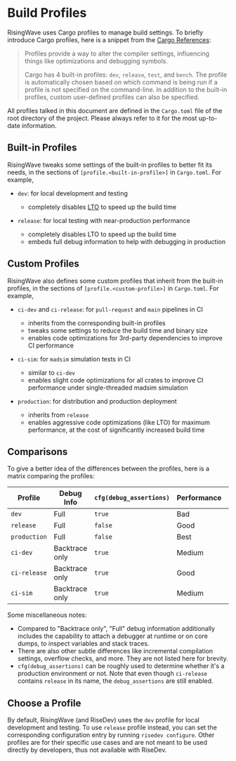 # Build Profiles

RisingWave uses Cargo profiles to manage build settings. To briefly introduce Cargo profiles, here is a snippet from the [Cargo References](https://doc.rust-lang.org/cargo/reference/profiles.html):

> Profiles provide a way to alter the compiler settings, influencing things like optimizations and debugging symbols.
>
> Cargo has 4 built-in profiles: `dev`, `release`, `test`, and `bench`. The profile is automatically chosen based on which command is being run if a profile is not specified on the command-line. In addition to the built-in profiles, custom user-defined profiles can also be specified.

All profiles talked in this document are defined in the `Cargo.toml` file of the root directory of the project. Please always refer to it for the most up-to-date information.

## Built-in Profiles

RisingWave tweaks some settings of the built-in profiles to better fit its needs, in the sections of `[profile.<built-in-profile>]` in `Cargo.toml`. For example,

- `dev`: for local development and testing

  - completely disables [LTO](https://doc.rust-lang.org/cargo/reference/profiles.html#lto) to speed up the build time

- `release`: for local testing with near-production performance
  - completely disables LTO to speed up the build time
  - embeds full debug information to help with debugging in production

## Custom Profiles

RisingWave also defines some custom profiles that inherit from the built-in profiles, in the sections of `[profile.<custom-profile>]` in `Cargo.toml`. For example,

- `ci-dev` and `ci-release`: for `pull-request` and `main` pipelines in CI

  - inherits from the corresponding built-in profiles
  - tweaks some settings to reduce the build time and binary size
  - enables code optimizations for 3rd-party dependencies to improve CI performance

- `ci-sim`: for `madsim` simulation tests in CI

  - similar to `ci-dev`
  - enables slight code optimizations for all crates to improve CI performance under single-threaded madsim simulation

- `production`: for distribution and production deployment
  - inherits from `release`
  - enables aggressive code optimizations (like LTO) for maximum performance, at the cost of significantly increased build time

## Comparisons

To give a better idea of the differences between the profiles, here is a matrix comparing the profiles:

| Profile      | Debug Info     | `cfg(debug_assertions)` | Performance | Build Time |
| ------------ | -------------- | ----------------------- | ----------- | ---------- |
| `dev`        | Full           | `true`                  | Bad         | Fastest    |
| `release`    | Full           | `false`                 | Good        | Slow       |
| `production` | Full           | `false`                 | Best        | Slowest    |
| `ci-dev`     | Backtrace only | `true`                  | Medium      | Fast       |
| `ci-release` | Backtrace only | `true`                  | Good        | Slow       |
| `ci-sim`     | Backtrace only | `true`                  | Medium      | Medium     |

Some miscellaneous notes:

- Compared to "Backtrace only", "Full" debug information additionally includes the capability to attach a debugger at runtime or on core dumps, to inspect variables and stack traces.
- There are also other subtle differences like incremental compilation settings, overflow checks, and more. They are not listed here for brevity.
- `cfg(debug_assertions)` can be roughly used to determine whether it's a production environment or not. Note that even though `ci-release` contains `release` in its name, the `debug_assertions` are still enabled.

## Choose a Profile

By default, RisingWave (and RiseDev) uses the `dev` profile for local development and testing. To use `release` profile instead, you can set the corresponding configuration entry by running `risedev configure`. Other profiles are for their specific use cases and are not meant to be used directly by developers, thus not available with RiseDev.
